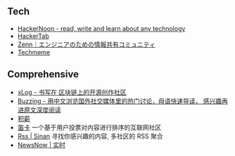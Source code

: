 ## Tech
- [HackerNoon - read, write and learn about any technology](https://hackernoon.com/)
- [HackerTab](https://now.hackertab.dev/)
- [Zenn｜エンジニアのための情報共有コミュニティ](https://zenn.dev/)
- [Techmeme](https://www.techmeme.com/)
 
## Comprehensive
- [xLog - 书写在 区块链上的开源创作社区](https://xlog.app/)
- [Buzzing - 用中文浏览国外社交媒体里的热门讨论，母语快速导读， 感兴趣再进原文深度阅读](https://www.buzzing.cc/)
- [积薪](https://firewood.news/)
- [笛卡](https://dizkaz.com/) 一个基于用户投票对内容进行排序的互联网社区
- [Rss | Sinan](https://sinan.fun/rss) 寻找你感兴趣的内容, 多社区的 RSS 聚合
- [NewsNow | 实时](https://newsnow.busiyi.world/)
